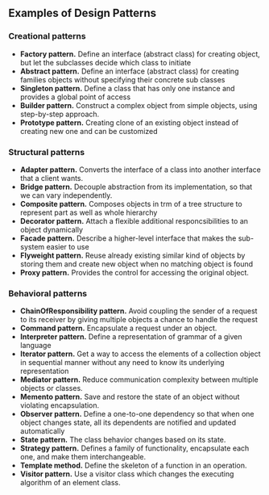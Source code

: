 ## Examples of Design Patterns
### Creational patterns
- **Factory pattern.** Define an interface (abstract class) for creating object, but let the subclasses decide which class to initiate
- **Abstract pattern.** Define an interface (abstract class) for creating families objects without specifying their concrete sub classes
- **Singleton pattern.** Define a class that has only one instance and provides a global point of access
- **Builder pattern.** Construct a complex object from simple objects, using step-by-step approach.
- **Prototype pattern.** Creating clone of an existing object instead of creating new one and can be customized
### Structural patterns
- **Adapter pattern.** Converts the interface of a class into another interface that a client wants.
- **Bridge pattern.** Decouple abstraction from its implementation, so that we can vary independently.
- **Composite pattern.** Composes objects in trm of a tree structure to represent part as well as whole hierarchy
- **Decorator pattern.** Attach a flexible additional responcsibilities to an object dynamically
- **Facade pattern.** Describe a higher-level interface that makes the sub-system easier to use
- **Flyweight pattern.**  Reuse already existing similar kind of objects by storing them and create new object when no matching object is found
- **Proxy pattern.** Provides the control for accessing the original object.
### Behavioral patterns
- **ChainOfResponsibility pattern.** Avoid coupling the sender of a request to its receiver by giving multiple objects a chance to handle the request
- **Command pattern.** Encapsulate a request under an object.
- **Interpreter pattern.** Define a representation of grammar of a given language
- **Iterator pattern.** Get a way to access the elements of a collection object in sequential manner without any need to know its underlying representation
- **Mediator pattern.** Reduce communication complexity between multiple objects or classes.
- **Memento pattern.** Save and restore the state of an object without violating encapsulation.
- **Observer pattern.** Define a one-to-one dependency so that when one object changes state, all its dependents are notified and updated automatically
- **State pattern.** The class behavior changes based on its state.
- **Strategy pattern.** Defines a family of functionality, encapsulate each one, and make them interchangeable.
- **Template method.** Define the skeleton of a function in an operation.
- **Visitor pattern.** Use a visitor class which changes the executing algorithm of an element class.